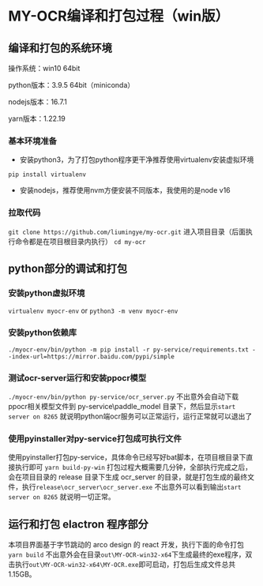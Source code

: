 # MY-OCR编译和打包过程（win版）

## 编译和打包的系统环境

操作系统：win10 64bit

python版本：3.9.5 64bit（miniconda）

nodejs版本：16.7.1

yarn版本：1.22.19

### 基本环境准备

- 安装python3，为了打包python程序更干净推荐使用virtualenv安装虚拟环境

`pip install virtualenv`

- 安装nodejs，推荐使用nvm方便安装不同版本，我使用的是node v16

### 拉取代码

`git clone https://github.com/liumingye/my-ocr.git`
进入项目目录（后面执行命令都是在项目根目录内执行）
`cd my-ocr`

## python部分的调试和打包

### 安装python虚拟环境

`virtualenv myocr-env` or `python3 -m venv myocr-env`

### 安装python依赖库

`./myocr-env/bin/python -m pip install -r py-service/requirements.txt --index-url=https://mirror.baidu.com/pypi/simple`

### 测试ocr-server运行和安装ppocr模型

`./myocr-env/bin/python py-service/ocr_server.py`
不出意外会自动下载ppocr相关模型文件到 py-service\paddle_model 目录下，然后显示`start server on 8265` 就说明python端ocr服务可以正常运行，运行正常就可以退出了

### 使用pyinstaller对py-service打包成可执行文件

使用pyinstaller打包py-service，具体命令已经写好bat脚本，在项目根目录下直接执行即可
`yarn build-py-win`
打包过程大概需要几分钟，全部执行完成之后，会在项目目录的 release 目录下生成 ocr_server 的目录，就是打包生成的最终文件，执行`release\ocr_server\ocr_server.exe` 不出意外可以看到输出`start server on 8265` 就说明一切正常。

## 运行和打包 elactron 程序部分

本项目界面基于字节跳动的 arco design 的 react 开发，执行下面的命令打包
`yarn build`
不出意外会在目录`out\MY-OCR-win32-x64`下生成最终的exe程序，双击执行`out\MY-OCR-win32-x64\MY-OCR.exe`即可启动，打包后生成文件总共1.15GB。

